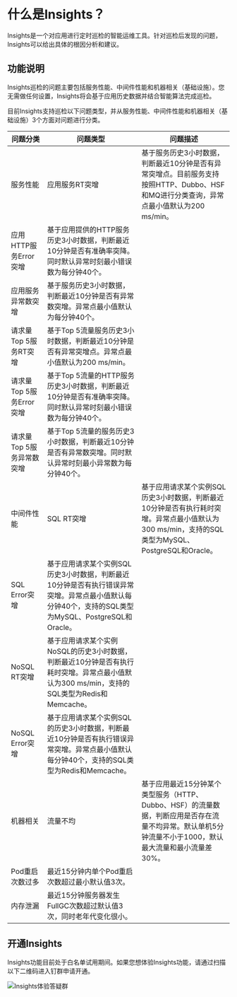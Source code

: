 # 什么是Insights？

Insights是一个对应用进行定时巡检的智能运维工具。针对巡检后发现的问题，Insights可以给出具体的根因分析和建议。

## 功能说明

Insights巡检的问题主要包括服务性能、中间件性能和机器相关（基础设施）。您无需做任何设置，Insights将会基于应用历史数据并结合智能算法完成巡检。

目前Insights支持巡检以下问题类型，并从服务性能、中间件性能和机器相关（基础设施）3个方面对问题进行分类。

|问题分类|问题类型|问题描述|
|----|----|----|
|服务性能|应用服务RT突增|基于服务历史3小时数据，判断最近10分钟是否有异常突增点。目前服务支持按照HTTP、Dubbo、HSF和MQ进行分类查询，异常点最小值默认为200 ms/min。|
|应用HTTP服务Error突增|基于应用提供的HTTP服务历史3小时数据，判断最近10分钟是否有准确率突降。同时默认异常时刻最小错误数为每分钟40个。|
|应用服务异常数突增|基于服务历史3小时数据，判断最近10分钟是否有异常数突增。异常点最小值默认为每分钟40个。|
|请求量Top 5服务RT突增|基于Top 5流量服务历史3小时数据，判断最近10分钟是否有异常突增点。异常点最小值默认为200 ms/min。|
|请求量Top 5服务Error突增|基于Top 5流量的HTTP服务历史3小时数据，判断最近10分钟是否有准确率突降。同时默认异常时刻最小错误数为每分钟40个。|
|请求量Top 5服务异常数突增|基于Top 5流量的服务历史3小时数据，判断最近10分钟是否有异常数突增。同时默认异常时刻最小异常数为每分钟40个。|
|中间件性能|SQL RT突增|基于应用请求某个实例SQL历史3小时数据，判断最近10分钟是否有执行耗时突增。异常点最小值默认为300 ms/min，支持的SQL类型为MySQL、PostgreSQL和Oracle。|
|SQL Error突增|基于应用请求某个实例SQL历史3小时数据，判断最近10分钟是否有执行错误异常突增。异常点最小值默认每分钟40个，支持的SQL类型为MySQL、PostgreSQL和Oracle。|
|NoSQL RT突增|基于应用请求某个实例NoSQL的历史3小时数据，判断最近10分钟是否有执行耗时突增。异常点最小值默认为300 ms/min，支持的SQL类型为Redis和Memcache。|
|NoSQL Error突增|基于应用请求某个实例SQL的历史3小时数据，判断最近10分钟是否有执行错误异常突增。异常点最小值默认每分钟40个，支持的SQL类型为Redis和Memcache。|
|机器相关|流量不均|基于应用最近15分钟某个类型服务（HTTP、Dubbo、HSF）的流量数据，判断应用是否存在流量不均异常。默认单机5分钟流量不小于1000，默认最大流量和最小流量差30%。|
|Pod重启次数过多|最近15分钟内单个Pod重启次数超过最小默认值3次。|
|内存泄漏|最近15分钟服务器发生FullGC次数超过默认值3次，同时老年代变化很小。|

## 开通Insights

Insights功能目前处于白名单试用期间。如果您想体验Insights功能，请通过扫描以下二维码进入钉群申请开通。

![Insights体验答疑群](https://static-aliyun-doc.oss-accelerate.aliyuncs.com/assets/img/zh-CN/4461072261/p279926.png)

